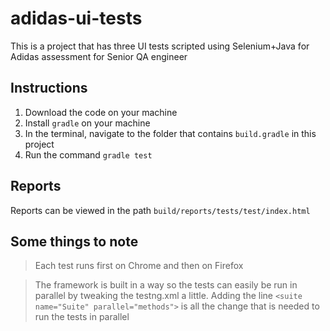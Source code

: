 # adidas-ui-tests
This is a project that has three UI tests scripted using Selenium+Java for Adidas assessment for Senior QA engineer

## Instructions
1. Download the code on your machine
2. Install `gradle` on your machine
3. In the terminal, navigate to the folder that contains `build.gradle` in this project
4. Run the command `gradle test`

## Reports
Reports can be viewed in the path `build/reports/tests/test/index.html`

## Some things to note
> Each test runs first on Chrome and then on Firefox

> The framework is built in a way so the tests can easily be run in parallel by tweaking the testng.xml a little. Adding the line 
`<suite name="Suite" parallel="methods">` is all the change that is needed to run the tests in parallel
